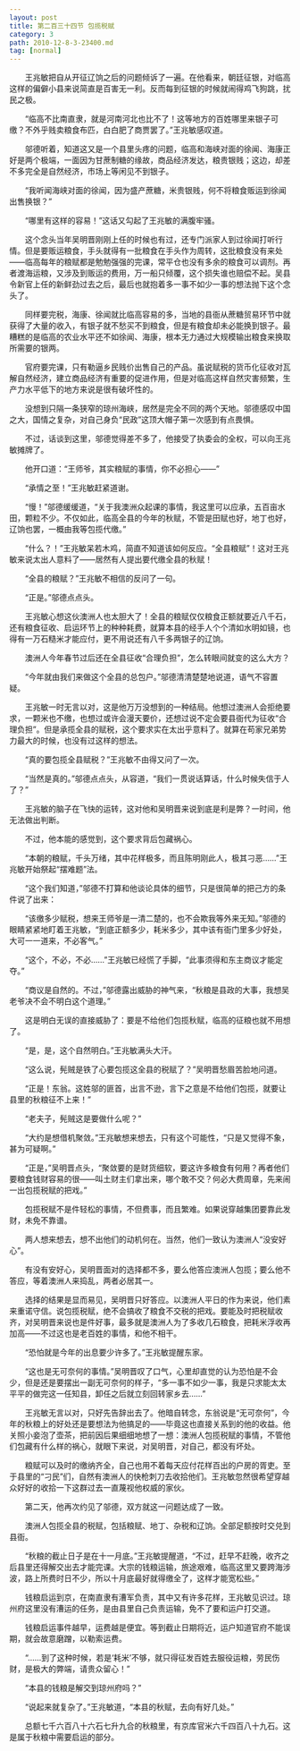 ```yaml
---
layout: post
title: 第二百三十四节 包揽税赋
category: 3
path: 2010-12-8-3-23400.md
tag: [normal]
---
```


　　王兆敏把自从开征辽饷之后的问题倾诉了一遍。在他看来，朝廷征银，对临高这样的偏僻小县来说简直是百害无一利。反而每到征银的时候就闹得鸡飞狗跳，扰民之极。

　　“临高不比南直隶，就是河南河北也比不了！这等地方的百姓哪里来银子可缴？不外乎贱卖粮食布匹，白白肥了商贾罢了。”王兆敏感叹道。

　　邬德听着，知道这又是一个县里头疼的问题，临高和海峡对面的徐闻、海康正好是两个极端，一面因为甘蔗制糖的缘故，商品经济发达，粮贵银贱；这边，却差不多完全是自然经济，市场上等闲见不到银子。

　　“我听闻海峡对面的徐闻，因为盛产蔗糖，米贵银贱，何不将粮食贩运到徐闻出售换银？”

　　“哪里有这样的容易！”这话又勾起了王兆敏的满腹牢骚。

　　这个念头当年吴明晋刚刚上任的时候也有过，还专门派家人到过徐闻打听行情。但是要贩运粮食，手头就得有一批粮食在手头作为周转，这批粮食没有来处——临高每年的粮赋都是勉勉强强的完课，常平仓也没有多余的粮食可以调剂。再者渡海运粮，又涉及到贩运的费用，万一船只倾覆，这个损失谁也赔偿不起。吴县令新官上任的新鲜劲过去之后，最后也就抱着多一事不如少一事的想法抛下这个念头了。

　　同样要完税，海康、徐闻就比临高容易的多，当地的县衙从蔗糖贸易环节中就获得了大量的收入，有银子就不愁买不到粮食，但是有粮食却未必能换到银子。最糟糕的是临高的农业水平还不如徐闻、海康，根本无力通过大规模输出粮食来换取所需要的银两。

　　官府要完课，只有勒逼乡民贱价出售自己的产品。虽说赋税的货币化征收对瓦解自然经济，建立商品经济有重要的促进作用，但是对临高这样自然灾害频繁，生产力水平低下的地方来说是很有破坏性的。

　　没想到只隔一条狭窄的琼州海峡，居然是完全不同的两个天地。邬德感叹中国之大，国情之复杂，对自己身负“民政”这顶大帽子第一次感到有点畏惧。

　　不过，话谈到这里，邬德觉得差不多了，他接受了执委会的全权，可以向王兆敏摊牌了。

　　他开口道：“王师爷，其实粮赋的事情，你不必担心——”

　　“承情之至！”王兆敏赶紧道谢。

　　“慢！”邬德缓缓道，“关于我澳洲众起课的事情，我这里可以应承，五百亩水田，颗粒不少。不仅如此，临高全县的今年的秋赋，不管是田赋也好，地丁也好，辽饷也罢，一概由我等包揽代缴。”

　　“什么？！”王兆敏呆若木鸡，简直不知道该如何反应。“全县粮赋”！这对王兆敏来说太出人意料了——居然有人提出要代缴全县的秋赋！

　　“全县的粮赋？”王兆敏不相信的反问了一句。

　　“正是。”邬德点点头。

　　王兆敏心想这伙澳洲人也太胆大了！全县的粮赋仅仅粮食正额就要近八千石，还有粮食征收、启运环节上的种种耗费，就算本县的经手人个个清如水明如镜，也得有一万石糙米才能应付，更不用说还有八千多两银子的辽饷。

　　澳洲人今年春节过后还在全县征收“合理负担”，怎么转眼间就变的这么大方？

　　“今年就由我们来做这个全县的总包户。”邬德清清楚楚地说道，语气不容置疑。

　　王兆敏一时无言以对，这是他万万没想到的一种结局。他想过澳洲人会拒绝要求，一颗米也不缴，也想过或许会漫天要价，还想过说不定会要县衙代为征收“合理负担”。但是承揽全县的赋税，这个要求实在太出乎意料了。就算在苟家兄弟势力最大的时候，也没有过这样的想法。

　　“真的要包揽全县赋税？”王兆敏不由得又问了一次。

　　“当然是真的。”邬德点点头，从容道，“我们一贯说话算话，什么时候失信于人了？”

　　王兆敏的脑子在飞快的运转，这对他和吴明晋来说到底是利是弊？一时间，他无法做出判断。

　　不过，他本能的感觉到，这个要求背后包藏祸心。

　　“本朝的粮赋，千头万绪，其中花样极多，而且陈明刚此人，极其刁恶……”王兆敏开始祭起“摆难题”法。

　　“这个我们知道，”邬德不打算和他谈论具体的细节，只是很简单的把己方的条件说了出来：

　　“该缴多少赋税，想来王师爷是一清二楚的，也不会欺我等外来无知。”邬德的眼睛紧紧地盯着王兆敏，“到底正额多少，耗米多少，其中该有衙门里多少好处，大可一一道来，不必客气。”

　　“这个，不必，不必……”王兆敏已经慌了手脚，“此事须得和东主商议才能定夺。”

　　“商议是自然的。不过，”邬德露出威胁的神气来，“秋粮是县政的大事，我想吴老爷决不会不明白这个道理。”

　　这是明白无误的直接威胁了：要是不给他们包揽秋赋，临高的征粮也就不用想了。

　　“是，是，这个自然明白。”王兆敏满头大汗。

　　“这么说，髡贼是铁了心要包揽这全县的税赋了？”吴明晋愁眉苦脸地问道。

　　“正是！东翁。这姓邬的匪首，出言不逊，言下之意是不给他们包揽，就要让县里的秋粮征不上来！”

　　“老夫子，髡贼这是要做什么呢？”

　　“大约是想借机聚敛。”王兆敏想来想去，只有这个可能性，“只是又觉得不象，甚为可疑啊。”

　　“正是，”吴明晋点头，“聚敛要的是财货细软，要这许多粮食有何用？再者他们要粮食钱财容易的很——叫土财主们拿出来，哪个敢不交？何必大费周章，先来闹一出包揽税赋的把戏。”

　　包揽税赋不是件轻松的事情，不但费事，而且繁难。如果说穿越集团要靠此发财，未免不靠谱。

　　两人想来想去，想不出他们的动机何在。当然，他们一致认为澳洲人“没安好心”。

　　有没有安好心，吴明晋面对的选择都不多，要么他答应澳洲人包揽；要么他不答应，等着澳洲人来捣乱，两者必居其一。

　　选择的结果是显而易见，吴明晋只好答应。以澳洲人平日的作为来说，他们素来重诺守信。说包揽税赋，绝不会搞收了粮食不交税的把戏。要能及时把税赋收齐，对吴明晋来说也是件好事，最多就是澳洲人为了多收几石粮食，把耗米浮收再加高——不过这也是老百姓的事情，和他不相干。

　　“恐怕就是今年的出息要少许多了。”王兆敏提醒东家。

　　“这也是无可奈何的事情。”吴明晋叹了口气，心里却直觉的认为恐怕是不会少，但是还是要摆出一副无可奈何的样子，“多一事不如少一事，我是只求能太太平平的做完这一任知县，卸任之后就立刻回转家乡去……”

　　王兆敏无言以对，只好先告辞出去了。他暗自转念，东翁说是“无可奈何”，今年的秋粮上的好处还是要想法为他搞足的——毕竟这也直接关系到的他的收益。他关照小妾泡了壶茶，把前因后果细细地想了一想：澳洲人包揽税赋的事情，不管他们包藏有什么样的祸心，就眼下来说，对吴明晋，对自己，都没有坏处。

　　粮赋可以及时的缴纳齐全，自己也用不着每天应付花样百出的户房的胥吏。至于县里的“刁民”们，自然有澳洲人的快枪刺刀去收拾他们。王兆敏忽然很希望穿越众好好的收拾一下这群过去一直蔑视他权威的家伙。

　　第二天，他再次约见了邬德，双方就这一问题达成了一致。

　　澳洲人包揽全县的税赋，包括粮赋、地丁、杂税和辽饷。全部足额按时交兑到县衙。

　　“秋粮的截止日子是在十一月底。”王兆敏提醒道，“不过，赶早不赶晚，收齐之后县里还得解交出去才能完课。大宗的钱粮运输，旅途艰难，临高这里又要跨海涉波，路上所费时日不少，所以十月底最好就得缴全了，这样才能宽松些。”

　　钱粮启运到京，在南直隶有漕军负责，其中又有许多花样，王兆敏见识过。琼州府这里没有漕运的任务，是由县里自己负责运输，免不了要和运户打交道。

　　钱粮启运事件越早，运费越是便宜。等到截止日期将近，运户知道官府不能误期，就会故意磨蹭，以勒索运费。

　　“……到了这种时候，若是‘耗米’不够，就只得征发百姓去服役运粮，劳民伤财，是极大的弊端，请贵众留心！”

　　“本县的钱粮是解交到琼州府吗？”

　　“说起来就复杂了。”王兆敏道，“本县的秋赋，去向有好几处。”

　　总额七千六百八十六石七升九合的秋粮里，有京库官米六千四百八十九石。这是属于秋粮中需要启运的部分。
